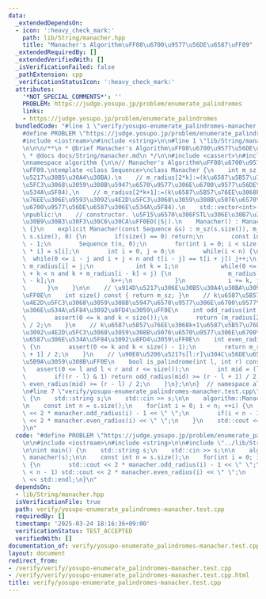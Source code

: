 ```yaml
---
data:
  _extendedDependsOn:
  - icon: ':heavy_check_mark:'
    path: lib/String/manacher.hpp
    title: "Manacher's Algorithm\uFF08\u6700\u9577\u56DE\u6587\uFF09"
  _extendedRequiredBy: []
  _extendedVerifiedWith: []
  _isVerificationFailed: false
  _pathExtension: cpp
  _verificationStatusIcon: ':heavy_check_mark:'
  attributes:
    '*NOT_SPECIAL_COMMENTS*': ''
    PROBLEM: https://judge.yosupo.jp/problem/enumerate_palindromes
    links:
    - https://judge.yosupo.jp/problem/enumerate_palindromes
  bundledCode: "#line 1 \"verify/yosupo-enumerate_palindromes-manacher.test.cpp\"\n\
    #define PROBLEM \"https://judge.yosupo.jp/problem/enumerate_palindromes\"\n\n\
    #include <iostream>\n#include <string>\n\n#line 1 \"lib/String/manacher.hpp\"\n\
    \n\n\n/**\n * @brief Manacher's Algorithm\uFF08\u6700\u9577\u56DE\u6587\uFF09\n\
    \ * @docs docs/String/manacher.md\n */\n\n#include <cassert>\n#include <vector>\n\
    \nnamespace algorithm {\n\n// Manacher's Algorithm\uFF08\u6700\u9577\u56DE\u6587\
    \uFF09.\ntemplate <class Sequence>\nclass Manacher {\n    int m_sz;  // m_sz:=(\u914D\
    \u5217\u30B5\u30A4\u30BA).\n    // m_radius[2*k]:=(k\u6587\u5B57\u76EE\u3092\u4E2D\
    \u5FC3\u3068\u3059\u308B\u5947\u6570\u9577\u306E\u6700\u9577\u56DE\u6587\u306E\
    \u534A\u5F84),\n    // m_radius[2*k+1]:=(k\u6587\u5B57\u76EE\u3068k+1\u6587\u5B57\
    \u76EE\u306E\u9593\u3092\u4E2D\u5FC3\u3068\u3059\u308B\u5076\u6570\u9577\u306E\
    \u6700\u9577\u56DE\u6587\u306E\u534A\u5F84).\n    std::vector<int> m_radius;\n\
    \npublic:\n    // constructor. \u5F15\u6570\u306FSTL\u306E\u30B7\u30FC\u30B1\u30F3\
    \u30B9\u30B3\u30F3\u30C6\u30CA\uFF0EO(|S|).\n    Manacher() : Manacher(Sequence())\
    \ {}\n    explicit Manacher(const Sequence &s) : m_sz(s.size()), m_radius(2 *\
    \ s.size(), 0) {\n        if(size() == 0) return;\n        const int n = 2 * size()\
    \ - 1;\n        Sequence t(n, 0);\n        for(int i = 0; i < size(); ++i) t[2\
    \ * i] = s[i];\n        int i = 0, j = 0;\n        while(i < n) {\n          \
    \  while(0 <= i - j and i + j < n and t[i - j] == t[i + j]) j++;\n           \
    \ m_radius[i] = j;\n            int k = 1;\n            while(0 <= i - k and i\
    \ + k < n and k + m_radius[i - k] < j) {\n                m_radius[i + k] = m_radius[i\
    \ - k];\n                k++;\n            }\n            i += k, j -= k;\n  \
    \      }\n    }\n\n    // \u914D\u5217\u306E\u30B5\u30A4\u30BA\u3092\u8FD4\u3059\
    \uFF0E\n    int size() const { return m_sz; }\n    // k\u6587\u5B57\u76EE\u3092\
    \u4E2D\u5FC3\u3068\u3059\u308B\u5947\u6570\u9577\u306E\u6700\u9577\u56DE\u6587\
    \u306E\u534A\u5F84\u3092\u8FD4\u3059\uFF0E\n    int odd_radius(int k) const {\n\
    \        assert(0 <= k and k < size());\n        return (m_radius[2 * k] + 1)\
    \ / 2;\n    }\n    // k\u6587\u5B57\u76EE\u3068k+1\u6587\u5B57\u76EE\u306E\u9593\
    \u3092\u4E2D\u5FC3\u3068\u3059\u308B\u5076\u6570\u9577\u306E\u6700\u9577\u56DE\
    \u6587\u306E\u534A\u5F84\u3092\u8FD4\u3059\uFF0E\n    int even_radius(int k) const\
    \ {\n        assert(0 <= k and k < size() - 1);\n        return m_radius[2 * k\
    \ + 1] / 2;\n    }\n    // \u90E8\u5206\u5217s[l:r]\u304C\u56DE\u6587\u304B\u5224\
    \u5B9A\u3059\u308B\uFF0E\n    bool is_palindrome(int l, int r) const {\n     \
    \   assert(0 <= l and l < r and r <= size());\n        int mid = (l + r) / 2;\n\
    \        if((r - l) & 1) return odd_radius(mid) >= (r - l + 1) / 2;\n        return\
    \ even_radius(mid) >= (r - l) / 2;\n    }\n};\n\n}  // namespace algorithm\n\n\
    \n#line 7 \"verify/yosupo-enumerate_palindromes-manacher.test.cpp\"\n\nint main()\
    \ {\n    std::string s;\n    std::cin >> s;\n\n    algorithm::Manacher manacher(s);\n\
    \n    const int n = s.size();\n    for(int i = 0; i < n; ++i) {\n        std::cout\
    \ << 2 * manacher.odd_radius(i) - 1 << \" \";\n        if(i < n - 1) std::cout\
    \ << 2 * manacher.even_radius(i) << \" \";\n    }\n    std::cout << std::endl;\n\
    }\n"
  code: "#define PROBLEM \"https://judge.yosupo.jp/problem/enumerate_palindromes\"\
    \n\n#include <iostream>\n#include <string>\n\n#include \"../lib/String/manacher.hpp\"\
    \n\nint main() {\n    std::string s;\n    std::cin >> s;\n\n    algorithm::Manacher\
    \ manacher(s);\n\n    const int n = s.size();\n    for(int i = 0; i < n; ++i)\
    \ {\n        std::cout << 2 * manacher.odd_radius(i) - 1 << \" \";\n        if(i\
    \ < n - 1) std::cout << 2 * manacher.even_radius(i) << \" \";\n    }\n    std::cout\
    \ << std::endl;\n}\n"
  dependsOn:
  - lib/String/manacher.hpp
  isVerificationFile: true
  path: verify/yosupo-enumerate_palindromes-manacher.test.cpp
  requiredBy: []
  timestamp: '2025-03-24 18:16:36+09:00'
  verificationStatus: TEST_ACCEPTED
  verifiedWith: []
documentation_of: verify/yosupo-enumerate_palindromes-manacher.test.cpp
layout: document
redirect_from:
- /verify/verify/yosupo-enumerate_palindromes-manacher.test.cpp
- /verify/verify/yosupo-enumerate_palindromes-manacher.test.cpp.html
title: verify/yosupo-enumerate_palindromes-manacher.test.cpp
---
```

